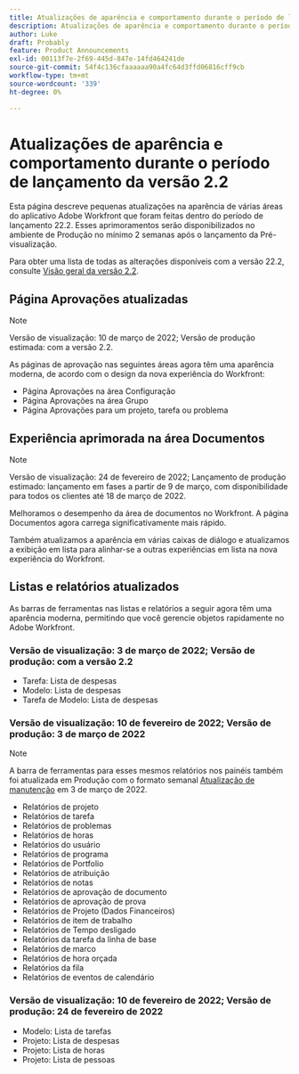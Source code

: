 ```yaml
---
title: Atualizações de aparência e comportamento durante o período de lançamento da versão 2.2
description: Atualizações de aparência e comportamento durante o período de lançamento da versão 2.2
author: Luke
draft: Probably
feature: Product Announcements
exl-id: 00113f7e-2f69-445d-847e-14fd464241de
source-git-commit: 54f4c136cfaaaaaa90a4fc64d3ffd06816cff9cb
workflow-type: tm+mt
source-wordcount: '339'
ht-degree: 0%

---
```


# Atualizações de aparência e comportamento durante o período de lançamento da versão 2.2

Esta página descreve pequenas atualizações na aparência de várias áreas do aplicativo Adobe Workfront que foram feitas dentro do período de lançamento 22.2. Esses aprimoramentos serão disponibilizados no ambiente de Produção no mínimo 2 semanas após o lançamento da Pré-visualização.

Para obter uma lista de todas as alterações disponíveis com a versão 22.2, consulte [Visão geral da versão 2.2](../../../product-announcements/product-releases/22.2-release-activity/22-2-release-overview.md).

## Página Aprovações atualizadas

>[!NOTE]
>
>Versão de visualização: 10 de março de 2022; Versão de produção estimada: com a versão 2.2.

As páginas de aprovação nas seguintes áreas agora têm uma aparência moderna, de acordo com o design da nova experiência do Workfront:

* Página Aprovações na área Configuração
* Página Aprovações na área Grupo
* Página Aprovações para um projeto, tarefa ou problema

## Experiência aprimorada na área Documentos

>[!NOTE]
Versão de visualização: 24 de fevereiro de 2022; Lançamento de produção estimado: lançamento em fases a partir de 9 de março, com disponibilidade para todos os clientes até 18 de março de 2022.

Melhoramos o desempenho da área de documentos no Workfront. A página Documentos agora carrega significativamente mais rápido.

Também atualizamos a aparência em várias caixas de diálogo e atualizamos a exibição em lista para alinhar-se a outras experiências em lista na nova experiência do Workfront.

## Listas e relatórios atualizados

As barras de ferramentas nas listas e relatórios a seguir agora têm uma aparência moderna, permitindo que você gerencie objetos rapidamente no Adobe Workfront.

### Versão de visualização: 3 de março de 2022; Versão de produção: com a versão 2.2

* Tarefa: Lista de despesas
* Modelo: Lista de despesas
* Tarefa de Modelo: Lista de despesas

### Versão de visualização: 10 de fevereiro de 2022; Versão de produção: 3 de março de 2022

>[!NOTE]
A barra de ferramentas para esses mesmos relatórios nos painéis também foi atualizada em Produção com o formato semanal [Atualização de manutenção](https://one.workfront.com/s/article/Workfront-Maintenance-Updates-1882317350) em 3 de março de 2022.

* Relatórios de projeto
* Relatórios de tarefa
* Relatórios de problemas
* Relatórios de horas
* Relatórios do usuário
* Relatórios de programa
* Relatórios de Portfolio
* Relatórios de atribuição
* Relatórios de notas
* Relatórios de aprovação de documento
* Relatórios de aprovação de prova
* Relatórios de Projeto (Dados Financeiros)
* Relatórios de item de trabalho
* Relatórios de Tempo desligado
* Relatórios da tarefa da linha de base
* Relatórios de marco
* Relatórios de hora orçada
* Relatórios da fila
* Relatórios de eventos de calendário

### Versão de visualização: 10 de fevereiro de 2022; Versão de produção: 24 de fevereiro de 2022

* Modelo: Lista de tarefas
* Projeto: Lista de despesas
* Projeto: Lista de horas
* Projeto: Lista de pessoas

 

